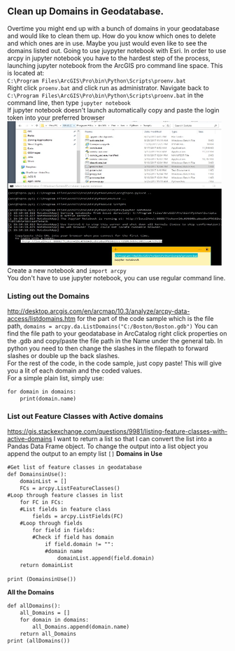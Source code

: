 ## Clean up Domains in Geodatabase.
Overtime you might end up with a bunch of domains in your geodatabase and would like to clean them up. How do you know which ones to delete and which ones are in use. Maybe you just would even like to see the domains listed out.
Going to use juypyter notebook with Esri. In order to use arcpy in jupyter notebook you have to the hardest step of the process, launching jupyter notebook from the ArcGIS pro command line space. This is located at: <br>
`C:\Program Files\ArcGIS\Pro\bin\Python\Scripts\proenv.bat` <br>
Right click `proenv.bat` and click run as administrator.
Navigate back to `C:\Program Files\ArcGIS\Pro\bin\Python\Scripts\proenv.bat` in the command line, then type `jupyter notebook` <br>
If jupyter notebook doesn't launch automatically copy and paste the login token into your preferred browser <br>
<img src="https://github.com/akell47/GIS/blob/master/GISImages/launchjupyterarcgis.JPG"
        width="490" height="330"/> <br>
Create a new notebook and `import arcpy` <br>
You don't have to use jupyter notebook, you can use regular command line. <br>
### Listing out the Domains
http://desktop.arcgis.com/en/arcmap/10.3/analyze/arcpy-data-access/listdomains.htm
for the part of the code sample which is the file path, `domains = arcpy.da.ListDomains("C:/Boston/Boston.gdb")` You can find the file path to your geodatabase in ArcCatalog right click properties on the .gdb and copy/paste the file path in the Name under the general tab. In python you need to then change the slashes in the filepath to forward slashes or double up the back slashes. <br>
For the rest of the code, in the code sample, just copy paste! This will give you a lit of each domain and the coded values. <br>
For a simple plain list, simply use:
```
for domain in domains:
    print(domain.name)
```

### List out Feature Classes with Active domains
https://gis.stackexchange.com/questions/9981/listing-feature-classes-with-active-domains
I want to return a list so that I can convert the list into a Pandas Data Frame object. To change the output into a list object you append the output to an empty list `[]`
<b>Domains in Use</b>
```
#Get list of feature classes in geodatabase
def DomainsinUse():
    domainList = []
    FCs = arcpy.ListFeatureClasses()
#Loop through feature classes in list
    for FC in FCs:
    #List fields in feature class
        fields = arcpy.ListFields(FC)
    #Loop through fields
        for field in fields:
        #Check if field has domain
            if field.domain != "":
            #domain name
                domainList.append(field.domain)
    return domainList

print (DomainsinUse())
```
<b> All the Domains </b>
```
def allDomains():
    all_Domains = []
    for domain in domains:
        all_Domains.append(domain.name)
    return all_Domains
print (allDomains())
```
